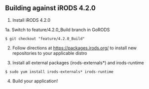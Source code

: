 ## Building against iRODS 4.2.0

1. Install iRODS 4.2.0

1a. Switch to feature/4.2.0_Build branch in GoRODS

```
$ git checkout "feature/4.2.0_Build"
```

2. Follow directions at https://packages.irods.org/ to install new repositories to your applicable distro

3. Install all external packages (irods-externals*) and irods-runtime

```
$ sudo yum install irods-externals* irods-runtime
```

4. Build your application!